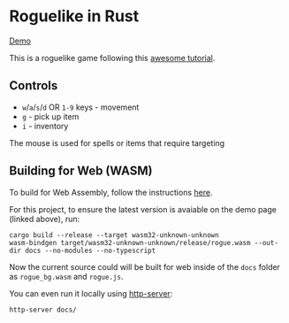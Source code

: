 # Roguelike in Rust
[Demo](https://ctaylo21.github.io/rust_rogue/)

This is a roguelike game following this [awesome tutorial](https://bfnightly.bracketproductions.com/chapter_0.html).

## Controls
* `w`/`a`/`s`/`d` OR `1-9` keys - movement
* `g` - pick up item
* `i` - inventory

The mouse is used for spells or items that require targeting

## Building for Web (WASM)
To build for Web Assembly, follow the instructions [here](https://bfnightly.bracketproductions.com/webbuild.html).

For this project, to ensure the latest version is avaiable on the demo page (linked above), run:
```
cargo build --release --target wasm32-unknown-unknown
wasm-bindgen target/wasm32-unknown-unknown/release/rogue.wasm --out-dir docs --no-modules --no-typescript
```

Now the current source could will be built for web inside of the `docs` folder as `rogue_bg.wasm` and `rogue.js`.

You can even run it locally using [http-server](https://www.npmjs.com/package/http-server):

```
http-server docs/
```